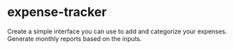 # expense-tracker
Create a simple interface you can use to add and categorize your expenses. Generate monthly reports based on the inputs.
